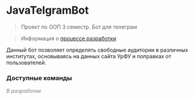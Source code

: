 # JavaTelgramBot
>Проект по ООП 3 семестр. Бот для телеграм 

>Информация о [процессе разработки](DEVELOPMENT.md)  

Данный бот позволяет определять свободные аудитории в различных институтах, 
основываясь на данных сайта УрФУ и поправках от пользователей.  

### Доступные команды
<span style="color:gray">_В разработке_</span>